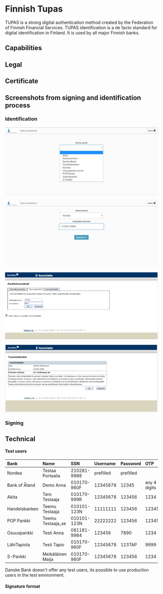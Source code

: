 # Finnish Tupas

TUPAS is a strong digital authentication method created by the Federation of Finnish Financial Services. TUPAS identification is a de facto standard for digital identification in Finland. It is used by all major Finnish banks.

## Capabilities

## Legal

## Certificate

## Screenshots from signing and identification process

### Identification

![](../.gitbook/assets/tupas1.png)

![](../.gitbook/assets/tupas2.png)

![](../.gitbook/assets/tupas3.png)

![](../.gitbook/assets/tupas4.png)

### Signing

## Technical

#### Test users

| Bank | Name | SSN | Username | Password | OTP |
| :--- | :--- | :--- | :--- | :--- | :--- |
| Nordea | Testaa Portaalia | 210281-9988 | prefilled | prefilled |  |
| Bank of Åland | Demo Anna | 010170-960F | 12345678 | 12345 | any 4 digits |
| Akita | Tero Testaaja | 010170-999R | 12345678 | 123456 | 1234 |
| Handelsbanken | Teemu Testaaja | 010101-123N | 11111111 | 123456 | 123456 |
| POP Pankki | Teemu Testaaja\_se | 010101-123N | 22222222 | 123456 | 123456 |
| Osuuspankki | Testi Anna | 081181-9984 | 123456 | 7890 | 1234 |
| LähiTapiola | Testi Tapio | 010170-960F | 12345678 | 123TAP | 9999 |
| S-Pankki | Meikäläinen Maija | 010170-960F | 12345678 | 123456 | 1234 |

Danske Bank doesn't offer any test users, its possible to use production users in the test environment.

#### Signature format


